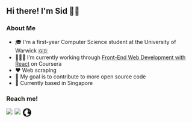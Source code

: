 ## Hi there! I'm Sid 👋🏼

### About Me
- 🎓 I'm a first-year Computer Science student at the University of Warwick 🇬🇧
- 👨🏼‍💻 I’m currently working through [Front-End Web Development with React](https://www.coursera.org/learn/front-end-react) on Coursera
- ❤️ Web scraping
- 🥅 My goal is to contribute to more open source code
- 📍 Currently based in Singapore

### Reach me! 
<a href="https://www.linkedin.com/in/siddharth-srivastava-5a8474185/">
  <img align="left" width="22px" src="https://cdn.jsdelivr.net/npm/simple-icons@3.4.0/icons/linkedin.svg" />
</a>
<a href="https://github.com/siddharthsrivastava0501">
  <img align="left" width="22px" src="https://cdn.jsdelivr.net/npm/simple-icons@3.4.0/icons/github.svg" />
</a>
<a href="https://siddharthsrivastava0501.github.io">
  <img align="left" width="22px" src="https://raw.githubusercontent.com/iconic/open-iconic/master/svg/globe.svg" />
</a>

                                                                                                  

